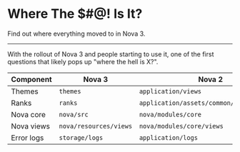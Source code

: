 # Where The $#@! Is It?

Find out where everything moved to in Nova 3.

---

With the rollout of Nova 3 and people starting to use it, one of the first questions that likely pops up "where the hell is X?".

|Component|Nova 3|Nova 2|
|-|-|-|
|Themes|`themes`|`application/views`|
|Ranks|`ranks`|`application/assets/common/{genre}/ranks`|
|Nova core|`nova/src`|`nova/modules/core`|
|Nova views|`nova/resources/views`|`nova/modules/core/views`|
|Error logs|`storage/logs`|`application/logs`|
